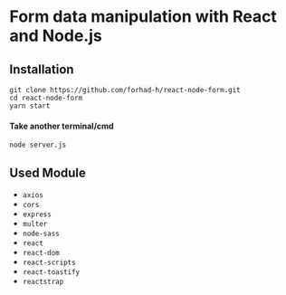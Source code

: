 # Form data manipulation with React and Node.js

## Installation

`git clone https://github.com/forhad-h/react-node-form.git`  
`cd react-node-form`  
`yarn start`

#### Take another terminal/cmd

`node server.js`

## Used Module

- `axios`
- `cors`
- `express`
- `multer`
- `node-sass`
- `react`
- `react-dom`
- `react-scripts`
- `react-toastify`
- `reactstrap`
